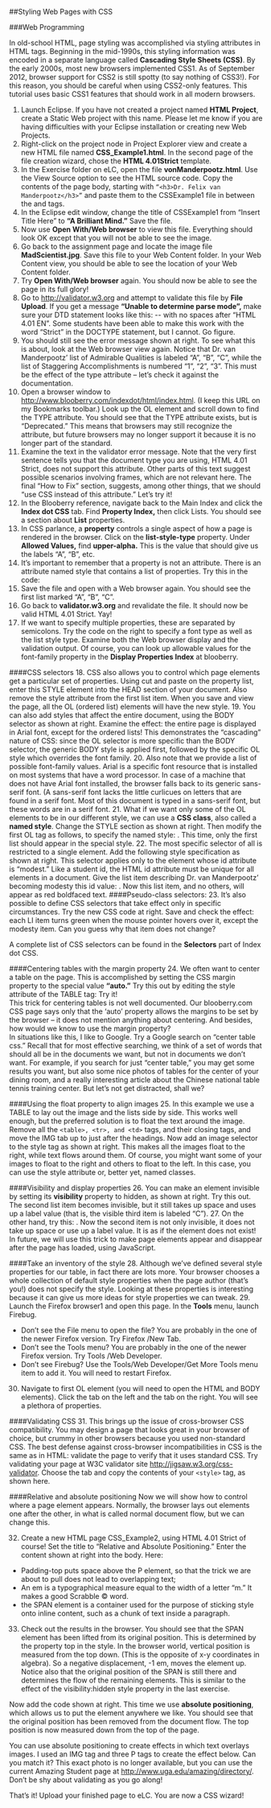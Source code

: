 ##Styling Web Pages with CSS

###Web Programming

In old-school HTML, page styling was accomplished via styling attributes in HTML tags. Beginning in the mid-1990s, this styling information was encoded in a separate language called **Cascading Style Sheets (CSS)**. By the early 2000s, most new browsers implemented CSS1. As of September 2012, browser support for CSS2 is still spotty (to say nothing of CSS3!). For this reason, you should be careful when using CSS2-only features. This tutorial uses basic CSS1 features that should work in all modern browsers.

1. Launch Eclipse. If you have not created a project named **HTML Project**, create a Static Web project with this name. Please let me know if you are having difficulties with your Eclipse installation or creating new Web Projects.
2. Right-click on the project node in Project Explorer view and create a new HTML file named **CSS_Example1.html**. In the second page of the file creation wizard, chose the **HTML 4.01Strict** template.
3.  In the Exercise folder on eLC, open the file **vonManderpootz.html**. Use the View Source option to see the HTML source code. Copy the contents of the page body, starting with `“<h3>Dr. Felix van Manderpootz</h3>”` and paste them to the CSSExample1 file in between the <body> and </body> tags.
4. In the Eclipse edit window, change the title of CSSExample1 from “Insert Title Here” to **“A Brilliant Mind.”** Save the file. 
5. Now use **Open With/Web browser** to view this file. Everything should look OK except that you will not be able to see the image.
6. Go back to the assignment page and locate the image file **MadScientist.jpg**. Save this file to your Web Content folder. In your Web Content view, you should be able to see the location of your Web Content folder.
7. Try **Open With/Web browser** again. You should now be able to see the page in its full glory!
8. Go to http://validator.w3.org and attempt to validate this file by **File Upload**. If you get a message **“Unable to determine parse mode”,** make sure your DTD statement looks like this: -- with no spaces after “HTML 4.01 EN”. Some students have been able to make this work with the word “Strict” in the DOCTYPE statement, but I cannot. Go figure.
9. You should still see the error message shown at right. To see what this is about, look at the Web browser view again. Notice that Dr. van Manderpootz’ list of Admirable Qualities is labeled “A”, “B”, “C”, while the list of Staggering Accomplishments is numbered “1”, “2”, “3”. This must be the effect of the type attribute – let’s check it against the documentation.
10. Open a browser window to http://www.blooberry.com/indexdot/html/index.html. (I keep this URL on my Bookmarks toolbar.) Look up the OL element and scroll down to find the TYPE attribute. You should see that the TYPE attribute exists, but is “Deprecated.” This means that browsers may still recognize the attribute, but future browsers may no longer support it because it is no longer part of the standard.
11. Examine the text in the validator error message. Note that the very first sentence tells you that the document type you are using, HTML 4.01 Strict, does not support this attribute. Other parts of this text suggest possible scenarios involving frames, which are not relevant here. The final “How to Fix” section, suggests, among other things, that we should “use CSS instead of this attribute.” Let’s try it!
12. In the Blooberry reference, navigate back to the Main Index and click the **Index dot CSS** tab. Find **Property Index,** then click Lists. You should see a section about **List** properties.
13. In CSS parlance, a **property** controls a single aspect of how a page is rendered in the browser. Click on the **list-style-type** property. Under **Allowed Values,** find **upper-alpha.** This is the value that should give us the labels “A”, “B”, etc.
14. It’s important to remember that a property is not an attribute. There is an attribute named style that contains a list of properties. Try this in the code:
15. Save the file and open with a Web browser again. You should see the first list marked “A”, “B”, “C”.
16. Go back to **validator.w3.org** and revalidate the file. It should now be valid HTML 4.01 Strict. Yay!
17. If we want to specify multiple properties, these are separated by semicolons. Try the code on the right to specify a font type as well as the list style type. Examine both the Web browser display and the validation output. Of course, you can look up allowable values for the font-family property in the **Display Properties Index** at blooberry.

####CSS selectors
18. CSS also allows you to control which page elements get a particular set of properties. Using cut and paste on the property list, enter this STYLE element into the HEAD section of your document. Also remove the style attribute from the first list item. When you save and view the page, all the OL (ordered list) elements will have the new style. 
19. You can also add styles that affect the entire document, using the BODY selector as shown at right. Examine the effect: the entire page is displayed in Arial font, except for the ordered lists! This demonstrates the “cascading” nature of CSS: since the OL selector is more specific than the BODY selector, the generic BODY style is applied first, followed by the specific OL style which overrides the font family.
20. Also note that we provide a list of possible font-family values. Arial is a specific font resource that is installed on most systems that have a word processor. In case of a machine that does not have Arial font installed, the browser falls back to its generic sans-serif font. (A sans-serif font lacks the little curlicues on letters that are found in a serif font. Most of this document is typed in a sans-serif font, but these words are in a serif font.
21. What if we want only some of the OL elements to be in our different style, we can use a **CSS class**, also called a **named style**. Change the STYLE section as shown at right. Then modify the first OL tag as follows, to specify the named style: . This time, only the first list should appear in the special style.
22. The most specific selector of all is restricted to a single element. Add the following style specification as shown at right. This selector applies only to the element whose id attribute is “modest.” Like a student id, the HTML id attribute must be unique for all elements in a document. Give the list item describing Dr. van Manderpootz’ becoming modesty this id value: . Now this list item, and no others, will appear as red boldfaced text.
####Pseudo-class selectors:
23. It’s also possible to define CSS selectors that take effect only in specific circumstances. Try the new CSS code at right. Save and check the effect: each LI item turns green when the mouse pointer hovers over it, except the modesty item. Can you guess why that item does not change?

A complete list of CSS selectors can be found in the **Selectors** part of Index dot CSS.

####Centering tables with the margin property
24. We often want to center a table on the page. This is accomplished by setting the CSS margin property to the special value **“auto.”** Try this out by editing the style attribute of the TABLE tag: Try it!  
This trick for centering tables is not well documented. Our blooberry.com CSS page says only that the ‘auto’ property allows the margins to be set by the browser – it does not mention anything about centering. And besides, how would we know to use the margin property?  
In situations like this, I like to Google. Try a Google search on “center table css.” Recall that for most effective searching, we think of a set of words that should all be in the documents we want, but not in documents we don’t want. For example, if you search for just “center table,” you may get some results you want, but also some nice photos of tables for the center of your dining room, and a really interesting article about the Chinese national table tennis training center. But let’s not get distracted, shall we?

####Using the float property to align images
25. In this example we use a TABLE to lay out the image and the lists side by side. This works well enough, but the preferred solution is to float the text around the image. Remove all the `<table>, <tr>, and <td>` tags, and their closing tags, and move the IMG tab up to just after the headings. Now add an image selector to the style tag as shown at right. This makes all the images float to the right, while text flows around them.
Of course, you might want some of your images to float to the right and others to float to the left. In this case, you can use the style attribute or, better yet, named classes.

####Visibility and display properties
26. You can make an element invisible by setting its **visibility** property to hidden, as shown at right. Try this out. The second list item becomes invisible, but it still takes up space and uses up a label value (that is, the visible third item is labeled “C”).
27. On the other hand, try this: . Now the second item is not only invisible, it does not take up space or use up a label value. It is as if the element does not exist! In future, we will use this trick to make page elements appear and disappear after the page has loaded, using JavaScript.

####Take an inventory of the style
28. Although we’ve defined several style properties for our table, in fact there are lots more. Your browser chooses a whole collection of default style properties when the page author (that’s you!) does not specify the style. Looking at these properties is interesting because it can give us more ideas for style properties we can tweak.
29. Launch the Firefox browser1 and open this page. In the **Tools** menu, launch Firebug. 
* Don’t see the File menu to open the file? You are probably in the one of the newer Firefox version. Try Firefox /New Tab.
* Don’t see the Tools menu? You are probably in the one of the newer Firefox version. Try Tools /Web Developer.
* Don’t see Firebug? Use the Tools/Web Developer/Get More Tools menu item to add it. You will need to restart Firefox.
30. Navigate to first OL element (you will need to open the HTML and BODY elements). Click the  tab on the left and the  tab on the right. You will see a plethora of properties. 

####Validating CSS
31. This brings up the issue of cross-browser CSS compatibility. You may design a page that looks great in your browser of choice, but crummy in other browsers because you used non-standard CSS. The best defense against cross-browser incompatibilities in CSS is the same as in HTML: validate the page to verify that it uses standard CSS. Try validating your page at W3C validator site http://jigsaw.w3.org/css-validator. Choose the  tab and copy the contents of your `<style>` tag, as shown here.

####Relative and absolute positioning
Now we will show how to control where a page element appears. Normally, the browser lays out elements one after the other, in what is called normal document flow, but we can change this.

32. Create a new HTML page CSS_Example2, using HTML 4.01 Strict of course!  Set the title to “Relative and Absolute Positioning.” Enter the content shown at right into the body. Here:
* Padding-top  puts space above the P element, so that the trick we are about to pull does not lead to overlapping text;
* An em is a typographical measure equal to the width of a letter “m.” It makes a good Scrabble © word.
* the SPAN element is a container used for the purpose of sticking style onto inline content, such as a chunk of text inside a paragraph.

33. Check out the results in the browser. You should see that the SPAN element has been lifted from its original position. This is determined by the property top in the style. In the browser world, vertical position is measured from the top down. (This is the opposite of x-y coordinates in algebra). So a negative displacement, -1 em, moves the element up. Notice also that the original position of the SPAN is still there and determines the flow of the remaining elements. This is similar to the effect of the visibility:hidden style property in the last exercise.

Now add the code shown at right. This time we use **absolute positioning**, which allows us to put the element anywhere we like. You should see that the original position has been removed from the document flow. The top position is now measured down from the top of the page. 

You can use absolute positioning to create effects in which text overlays images. I used an IMG tag and three P tags to create the effect below. Can you match it? This exact photo is no longer available, but you can use the current Amazing Student page at http://www.uga.edu/amazing/directory/. Don’t be shy about validating as you go along!

That’s it! Upload your finished page to eLC. You are now a CSS wizard!
